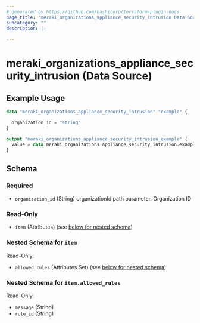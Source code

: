 ```yaml
---
# generated by https://github.com/hashicorp/terraform-plugin-docs
page_title: "meraki_organizations_appliance_security_intrusion Data Source - terraform-provider-meraki"
subcategory: ""
description: |-
  
---
```


# meraki_organizations_appliance_security_intrusion (Data Source)



## Example Usage

```terraform
data "meraki_organizations_appliance_security_intrusion" "example" {

  organization_id = "string"
}

output "meraki_organizations_appliance_security_intrusion_example" {
  value = data.meraki_organizations_appliance_security_intrusion.example.item
}
```

<!-- schema generated by tfplugindocs -->
## Schema

### Required

- `organization_id` (String) organizationId path parameter. Organization ID

### Read-Only

- `item` (Attributes) (see [below for nested schema](#nestedatt--item))

<a id="nestedatt--item"></a>
### Nested Schema for `item`

Read-Only:

- `allowed_rules` (Attributes Set) (see [below for nested schema](#nestedatt--item--allowed_rules))

<a id="nestedatt--item--allowed_rules"></a>
### Nested Schema for `item.allowed_rules`

Read-Only:

- `message` (String)
- `rule_id` (String)
